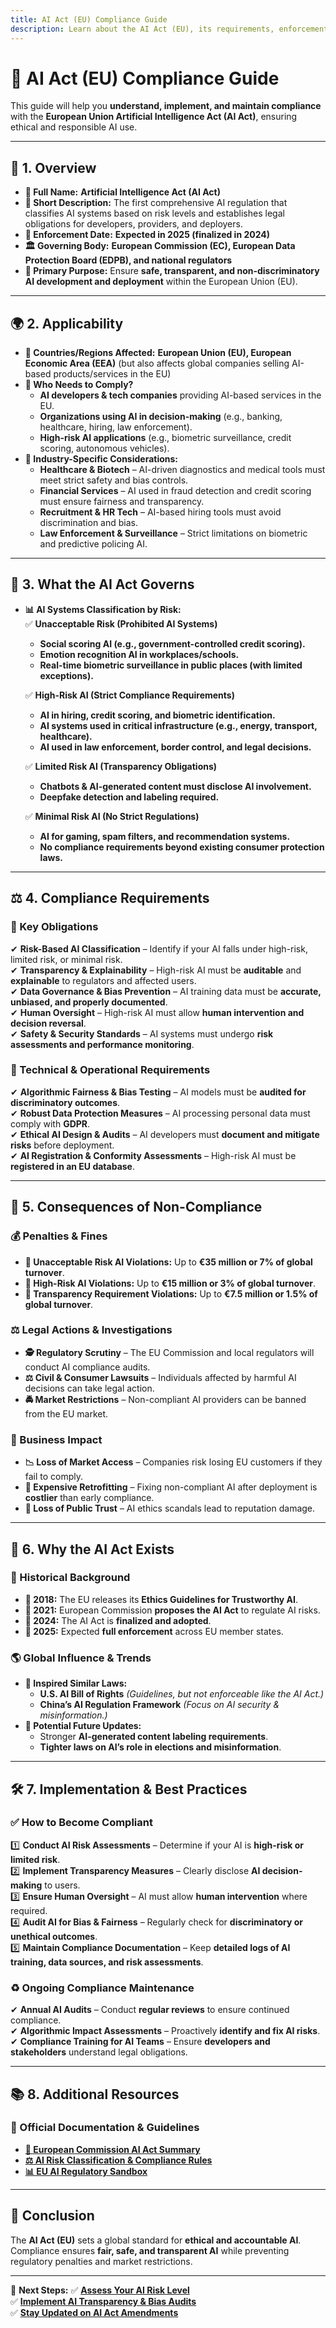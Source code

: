```yaml
---
title: AI Act (EU) Compliance Guide
description: Learn about the AI Act (EU), its requirements, enforcement, and best practices for responsible AI development and deployment.
---
```


# **🤖 AI Act (EU) Compliance Guide**
This guide will help you **understand, implement, and maintain compliance** with the **European Union Artificial Intelligence Act (AI Act)**, ensuring ethical and responsible AI use.

---

## **📌 1. Overview**
- **🔹 Full Name:** **Artificial Intelligence Act (AI Act)**  
- **📖 Short Description:** The first comprehensive AI regulation that classifies AI systems based on risk levels and establishes legal obligations for developers, providers, and deployers.  
- **📅 Enforcement Date:** **Expected in 2025 (finalized in 2024)**  
- **🏛️ Governing Body:** **European Commission (EC), European Data Protection Board (EDPB), and national regulators**  
- **🎯 Primary Purpose:** Ensure **safe, transparent, and non-discriminatory AI development and deployment** within the European Union (EU).  

---

## **🌍 2. Applicability**
- **📍 Countries/Regions Affected:** **European Union (EU), European Economic Area (EEA)** (but also affects global companies selling AI-based products/services in the EU)  
- **🏢 Who Needs to Comply?**  
  - **AI developers & tech companies** providing AI-based services in the EU.  
  - **Organizations using AI in decision-making** (e.g., banking, healthcare, hiring, law enforcement).  
  - **High-risk AI applications** (e.g., biometric surveillance, credit scoring, autonomous vehicles).  
- **📌 Industry-Specific Considerations:**  
  - **Healthcare & Biotech** – AI-driven diagnostics and medical tools must meet strict safety and bias controls.  
  - **Financial Services** – AI used in fraud detection and credit scoring must ensure fairness and transparency.  
  - **Recruitment & HR Tech** – AI-based hiring tools must avoid discrimination and bias.  
  - **Law Enforcement & Surveillance** – Strict limitations on biometric and predictive policing AI.  

---

## **📂 3. What the AI Act Governs**
- **📊 AI Systems Classification by Risk:**  
  ✅ **Unacceptable Risk (Prohibited AI Systems)**  
  - **Social scoring AI (e.g., government-controlled credit scoring).**  
  - **Emotion recognition AI in workplaces/schools.**  
  - **Real-time biometric surveillance in public places (with limited exceptions).**  

  ✅ **High-Risk AI (Strict Compliance Requirements)**  
  - **AI in hiring, credit scoring, and biometric identification.**  
  - **AI systems used in critical infrastructure (e.g., energy, transport, healthcare).**  
  - **AI used in law enforcement, border control, and legal decisions.**  

  ✅ **Limited Risk AI (Transparency Obligations)**  
  - **Chatbots & AI-generated content must disclose AI involvement.**  
  - **Deepfake detection and labeling required.**  

  ✅ **Minimal Risk AI (No Strict Regulations)**  
  - **AI for gaming, spam filters, and recommendation systems.**  
  - **No compliance requirements beyond existing consumer protection laws.**  

---

## **⚖️ 4. Compliance Requirements**
### **📜 Key Obligations**
✔ **Risk-Based AI Classification** – Identify if your AI falls under high-risk, limited risk, or minimal risk.  
✔ **Transparency & Explainability** – High-risk AI must be **auditable** and **explainable** to regulators and affected users.  
✔ **Data Governance & Bias Prevention** – AI training data must be **accurate, unbiased, and properly documented**.  
✔ **Human Oversight** – High-risk AI must allow **human intervention and decision reversal**.  
✔ **Safety & Security Standards** – AI systems must undergo **risk assessments and performance monitoring**.  

### **🔧 Technical & Operational Requirements**
✔ **Algorithmic Fairness & Bias Testing** – AI models must be **audited for discriminatory outcomes**.  
✔ **Robust Data Protection Measures** – AI processing personal data must comply with **GDPR**.  
✔ **Ethical AI Design & Audits** – AI developers must **document and mitigate risks** before deployment.  
✔ **AI Registration & Conformity Assessments** – High-risk AI must be **registered in an EU database**.  

---

## **🚨 5. Consequences of Non-Compliance**
### **💰 Penalties & Fines**
- **📌 Unacceptable Risk AI Violations:** Up to **€35 million or 7% of global turnover**.  
- **📌 High-Risk AI Violations:** Up to **€15 million or 3% of global turnover**.  
- **📌 Transparency Requirement Violations:** Up to **€7.5 million or 1.5% of global turnover**.  

### **⚖️ Legal Actions & Investigations**
- **🕵️ Regulatory Scrutiny** – The EU Commission and local regulators will conduct AI compliance audits.  
- **⚖️ Civil & Consumer Lawsuits** – Individuals affected by harmful AI decisions can take legal action.  
- **🚔 Market Restrictions** – Non-compliant AI providers can be banned from the EU market.  

### **🏢 Business Impact**
- **📉 Loss of Market Access** – Companies risk losing EU customers if they fail to comply.  
- **🔄 Expensive Retrofitting** – Fixing non-compliant AI after deployment is **costlier** than early compliance.  
- **🚫 Loss of Public Trust** – AI ethics scandals lead to reputation damage.  

---

## **📜 6. Why the AI Act Exists**
### **📖 Historical Background**
- **📅 2018:** The EU releases its **Ethics Guidelines for Trustworthy AI**.  
- **📅 2021:** European Commission **proposes the AI Act** to regulate AI risks.  
- **📅 2024:** The AI Act is **finalized and adopted**.  
- **📅 2025:** Expected **full enforcement** across EU member states.  

### **🌎 Global Influence & Trends**
- **📢 Inspired Similar Laws:**  
  - **U.S. AI Bill of Rights** *(Guidelines, but not enforceable like the AI Act.)*  
  - **China’s AI Regulation Framework** *(Focus on AI security & misinformation.)*  
- **📆 Potential Future Updates:**  
  - Stronger **AI-generated content labeling requirements**.  
  - **Tighter laws on AI’s role in elections and misinformation**.  

---

## **🛠️ 7. Implementation & Best Practices**
### **✅ How to Become Compliant**
1️⃣ **Conduct AI Risk Assessments** – Determine if your AI is **high-risk or limited risk**.  
2️⃣ **Implement Transparency Measures** – Clearly disclose **AI decision-making** to users.  
3️⃣ **Ensure Human Oversight** – AI must allow **human intervention** where required.  
4️⃣ **Audit AI for Bias & Fairness** – Regularly check for **discriminatory or unethical outcomes**.  
5️⃣ **Maintain Compliance Documentation** – Keep **detailed logs of AI training, data sources, and risk assessments**.  

### **♻️ Ongoing Compliance Maintenance**
✔ **Annual AI Audits** – Conduct **regular reviews** to ensure continued compliance.  
✔ **Algorithmic Impact Assessments** – Proactively **identify and fix AI risks**.  
✔ **Compliance Training for AI Teams** – Ensure **developers and stakeholders** understand legal obligations.  

---

## **📚 8. Additional Resources**
### **🔗 Official Documentation & Guidelines**
- **[📖 European Commission AI Act Summary](https://ec.europa.eu/digital-strategy/)**  
- **[⚖️ AI Risk Classification & Compliance Rules](https://eur-lex.europa.eu/)**  
- **[📊 EU AI Regulatory Sandbox](https://digital-strategy.ec.europa.eu/)**  

---

## **🚀 Conclusion**
The **AI Act (EU)** sets a global standard for **ethical and accountable AI**. Compliance ensures **fair, safe, and transparent AI** while preventing regulatory penalties and market restrictions.

---

🚀 **Next Steps:**
✅ **[Assess Your AI Risk Level](#)**  
✅ **[Implement AI Transparency & Bias Audits](#)**  
✅ **[Stay Updated on AI Act Amendments](#)**
